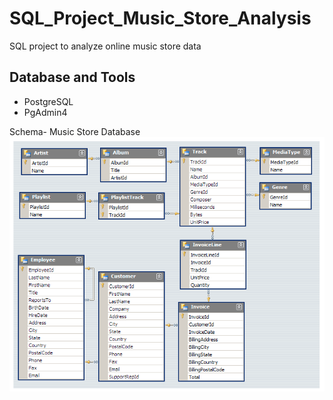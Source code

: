 # SQL_Project_Music_Store_Analysis
SQL project to analyze online music store data

## Database and Tools
* PostgreSQL
* PgAdmin4

Schema- Music Store Database  
![MusicDatabaseSchema](https://github.com/Ka2311/SQL-Project1/blob/main/MusicDatabaseSchema.png)
